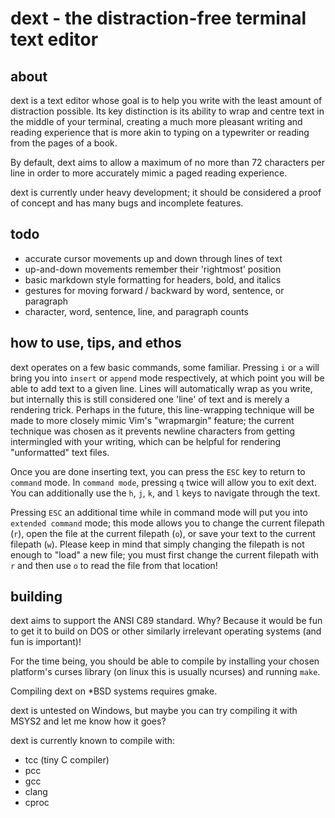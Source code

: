 # dext - the distraction-free terminal text editor
## about
dext is a text editor whose goal is to help you write with the least amount of
distraction possible. Its key distinction is its ability to wrap and centre
text in the middle of your terminal, creating a much more pleasant writing and
reading experience that is more akin to typing on a typewriter or reading from
the pages of a book.

By default, dext aims to allow a maximum of no more than 72 characters per
line in order to more accurately mimic a paged reading experience.

dext is currently under heavy development; it should be considered a proof of
concept and has many bugs and incomplete features.

## todo
- accurate cursor movements up and down through lines of text
- up-and-down movements remember their 'rightmost' position
- basic markdown style formatting for headers, bold, and italics
- gestures for moving forward / backward by word, sentence, or paragraph
- character, word, sentence, line, and paragraph counts

## how to use, tips, and ethos
dext operates on a few basic commands, some familiar. Pressing ```i``` or
```a``` will bring you into ```insert``` or ```append``` mode
respectively, at which point you will be able to add text to a given line.
Lines will automatically wrap as you write, but internally this is
still considered one 'line' of text and is merely a rendering trick. Perhaps
in the future, this line-wrapping technique will be made to more closely mimic
Vim's "wrapmargin" feature; the current technique was chosen as it prevents
newline characters from getting intermingled with your writing, which can be
helpful for rendering "unformatted" text files.

Once you are done inserting text, you can press the ```ESC``` key to
return to ```command``` mode. In ```command mode```, pressing ```q``` twice
will allow you to exit dext. You can additionally use the ```h```, ```j```,
```k```, and ```l``` keys to navigate through the text.

Pressing ```ESC``` an additional time while in command mode will put you
into ```extended command``` mode; this mode allows you to change the
current filepath (```r```), open the file at the current filepath (```o```),
or save your text to the current filepath (```w```). Please keep in mind
that simply changing the filepath is not enough to "load" a new file; you
must first change the current filepath with ```r``` and then use ```o```
to read the file from that location!

## building
dext aims to support the ANSI C89 standard. Why? Because it would be fun to get
it to build on DOS or other similarly irrelevant operating systems (and fun is
important)!

For the time being, you should be able to compile by installing your chosen
platform's curses library (on linux this is usually ncurses) and running
```make```.

Compiling dext on *BSD systems requires gmake.

dext is untested on Windows, but maybe you can try compiling it with MSYS2 and
let me know how it goes?

dext is currently known to compile with:
- tcc (tiny C compiler)
- pcc
- gcc
- clang
- cproc
